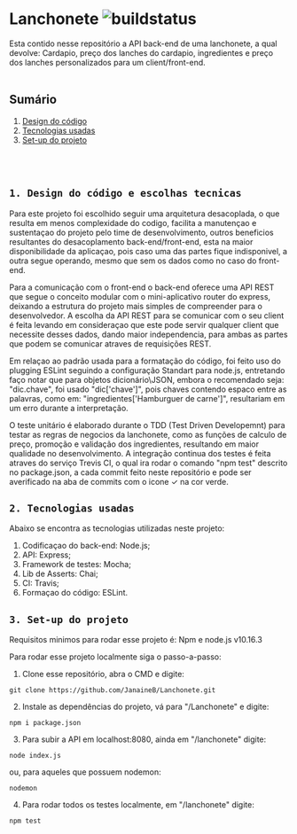 # Lanchonete ![buildstatus](https://travis-ci.org/JanaineB/Lanchonete.svg?branch=master)

Esta contido nesse repositório a API back-end de uma lanchonete, a qual devolve: Cardapio, preço dos lanches do cardapio, ingredientes e preço dos lanches personalizados para um client/front-end. 
<br/><br/>
## Sumário 

1. [Design do código](#1-Design-do-código)
2. [Tecnologias usadas](#2-tecnologias-usadas)
3. [Set-up do projeto](#3-set-up-do-projeto)

<br/><br/>
## `1. Design do código e escolhas tecnicas`

  Para este projeto foi escolhido seguir uma arquitetura desacoplada, o que resulta em menos complexidade do codigo, facilita a manutençao e sustentaçao do projeto pelo time de desenvolvimento, outros beneficios resultantes do desacoplamento back-end/front-end, esta na maior disponibilidade da aplicaçao, pois caso uma das partes fique indisponivel, a outra segue operando, mesmo que sem os dados como no caso do front-end.
  
  Para a comunicação com o front-end o back-end oferece uma API REST que segue o conceito modular com o mini-aplicativo router do express, deixando a estrutura do projeto mais simples de compreender para o desenvolvedor. A escolha da API REST para se comunicar com o seu client é feita levando em consideraçao que este pode servir qualquer client que necessite desses dados, dando maior independencia, para ambas as partes que podem se comunicar atraves de requisições REST.
   
   Em relaçao ao padrão usada para a formatação do código, foi feito uso do plugging ESLint seguindo a configuração Standart para node.js, entretando faço notar que para objetos dicionário\JSON, embora o recomendado seja: "dic.chave", foi usado "dic['chave']", pois chaves contendo espaco entre as palavras, como em: "ingredientes['Hamburguer de carne']", resultariam em um erro durante a interpretação.
   
  O teste unitário é elaborado durante o TDD (Test Driven Developemnt) para testar as regras de negocios da lanchonete, como as funções de calculo de preço, promoção e validação dos ingredientes, resultando em maior qualidade no desenvolvimento. A integração continua dos testes é feita atraves do serviço Trevis CI, o qual ira rodar o comando "npm test" descrito no package.json, a cada commit feito neste repositório e pode ser averificado na aba de commits com o icone ✓ na cor verde.

## `2. Tecnologias usadas`
Abaixo se encontra as tecnologias utilizadas neste projeto:

  1.  Codificaçao do back-end: Node.js;
  2.  API: Express;
  3.  Framework de testes: Mocha;
  4.  Lib de Asserts: Chai;
  5.  CI: Travis;
  6.  Formaçao do código: ESLint.

## `3. Set-up do projeto`
Requisitos minimos para rodar esse projeto é: 
Npm e node.js v10.16.3

Para rodar esse projeto localmente siga o passo-a-passo:
 1. Clone esse repositório, abra o CMD e digite: 
 ``` 
 git clone https://github.com/JanaineB/Lanchonete.git
```
 2. Instale as dependências do projeto, vá para "/Lanchonete" e digite:
```
npm i package.json  
```
3. Para subir a API em localhost:8080, ainda em "/lanchonete" digite:
```
node index.js
```
ou, para aqueles que possuem nodemon:
```
nodemon
```
4. Para rodar todos os testes localmente, em "/lanchonete" digite:
```
npm test
```
